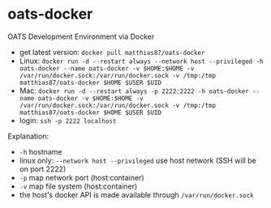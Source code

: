 # oats-docker
OATS Development Environment via Docker

* get latest version: `docker pull matthias87/oats-docker`
* Linux: `docker run -d --restart always --network host --privileged -h oats-docker --name oats-docker -v $HOME:$HOME -v /var/run/docker.sock:/var/run/docker.sock -v /tmp:/tmp matthias87/oats-docker $HOME $USER $UID`
* Mac: `docker run -d --restart always -p 2222:2222 -h oats-docker --name oats-docker -v $HOME:$HOME -v /var/run/docker.sock:/var/run/docker.sock -v /tmp:/tmp matthias87/oats-docker $HOME $USER $UID`
* login: `ssh -p 2222 localhost`

Explanation:
 * `-h` hostname
 * linux only: `--network host --privileged` use host network (SSH will be on port 2222)
 * `-p` map network port (host:container)
 * `-v` map file system (host:container)
 * the host's docker API is made available through `/var/run/docker.sock`
